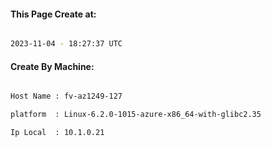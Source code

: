 
   
#### This Page Create at:

```bash

2023-11-04 - 18:27:37 UTC

```

#### Create By Machine:

```bash

Host Name : fv-az1249-127

platform  : Linux-6.2.0-1015-azure-x86_64-with-glibc2.35

Ip Local  : 10.1.0.21

```

